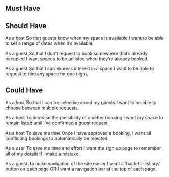 Must Have
----------

<!-- As a user
So that I can see a personalised page
I want to be able to sign up. -->

<!-- As a user
So that my data is secure
I want to be able to sign in.

As a user
So that my data is secure
I want to be able to sign out. -->

<!-- As a host
So that i can attract possible tenant
I want to be able to list a space.

As a host
So that guests know how much a space is
I want to be able to add a price per night to my space. -->

<!-- As a guest
So that I can stay in a space
I want to be able to book any space for one night. -->

<!-- As a guest
So that I don't get awkward sleeping arrangements
I want spaces to be bookable by only one user at a time. -->

Should Have
-----------

<!-- As a host
So that I can advertise all of my places
I want to be able to list multiple spaces. -->

As a host
So that guests know when my space is available
I want to be able to set a range of dates when it’s available.

As a guest
So that I don’t request to book somewhere that’s already occupied
I want spaces to be unlisted when they’re already booked.

As a guest
So that I can express interest in a space
I want to be able to request to hire any space for one night.

<!-- As a host
So that I can receive a guest
I want to be able to approve a booking request. -->

<!-- As a host
So that I can keep track of my places
I want to be able to see a list of all my places. -->

<!-- As a host
So that I can keep track of requests I've received
I want to be able to see a list of the bookings I've received (both pending and confirmed). -->

<!-- As a guest
So that I can keep track of requests I've sent
I want to be able to see a list of the bookings I've made (both pending and confirmed). -->

Could Have
----------

<!-- As a host
So that I can easily distinguish between my listed places
I want to be able to name my different spaces.

As a host
So that I can attract guests
I want to be able to add a description to my space. -->

As a host
So that I can be selective about my guests
I want to be able to choose between multiple requests.

As a host
To increase the possibility of a better booking
I want my space to remain listed until i’ve confirmed a guest request.

As a host
To save me time
Once I have approved a booking, I want all conflicting bookings to automatically be rejected.

As a user
To save me time and effort
I want the sign up page to remember all of my details if I make a mistake.

As a guest
To make navigation of the site easier
I want a 'back-to-listings' button on each page    OR    I want a navigation bar at the top of each page.
